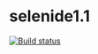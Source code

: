 # selenide1.1
[![Build status](https://ci.appveyor.com/api/projects/status/tchayv3bb6ou70k9/branch/main?svg=true)](https://ci.appveyor.com/project/Tepskela/selenide1-1-sudii/branch/main)
